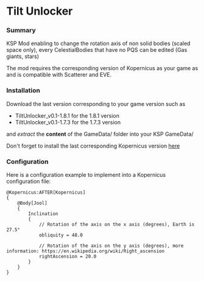 # Tilt Unlocker

### Summary

KSP Mod enabling to change the rotation axis of non solid bodies (scaled space only), every CelestialBodies that have no PQS can be edited (Gas giants, stars)

The mod requires the corresponding version of Kopernicus as your game as and is compatible with Scatterer and EVE.

### Installation

Download the last version corresponding to your game version such as

* TiltUnlocker_v0.1-1.8.1 for the 1.8.1 version
* TiltUnlocker_v0.1-1.7.3 for the 1.7.3 version

and *extract* the **content** of the GameData/ folder into your KSP GameData/

Don't forget to install the last corresponding Kopernicus version [here](https://github.com/Kopernicus/Kopernicus/releases)
 

### Configuration

Here is a configuration example to implement into a Kopernicus configuration file:

```
@Kopernicus:AFTER[Kopernicus]
{
    @Body[Jool]
    {
        Inclination
        {
            // Rotation of the axis on the x axis (degrees), Earth is 27.5°
            obliquity = 48.0

            // Rotation of the axis on the y axis (degrees), more information: https://en.wikipedia.org/wiki/Right_ascension
            rightAscension = 20.0
        }
    }
}
```
